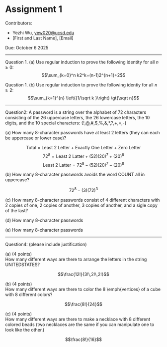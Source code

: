 # Assignment 1

Contributors:
- Yezhi Wu, yew020@ucsd.edu
- [First and Last Name], [Email]

Due: October 6 2025

---

Question 1. (a) Use regular induction to prove the following identity for all $n \ge 0$:
$$\sum_{k=0}^n k2^k=(n-1)2^{n+1}+2$$

<!--1.a should do on the following spaces-->

Question 1. (b) Use regular induction to prove the following identiy for all $n \ge 2$:
$$\sum_{k=1}^{n} \left({1/\sqrt k }\right) \gt{\sqrt n}$$

<!--1.2 should do on the following spaces-->


---
Question2: A password is a string over the alphabet of 72 characters consisting of the 26 uppercase letters, the 26 lowercase letters, the 10 digits, and the 10 special characters: {!,@,#,$,%,&,*,?,+,=,-}

(a) How many 8-character passwords have at least 2 letters (they can each be uppercase or lower case)?

$$\text{Total = Least 2 Letter + Exactly One Letter + Zero Letter}$$
$$72^8= \text{Least 2 Latter} + (52)(20)^7+(20)^8$$
$$\text{Least 2 Latter} = 72^8 - (52)(20)^7 - (20)^8$$

(b) How many 8-character passwords avoids the word COUNT all in uppercase?

$$72^8-(3)(72)^3$$

(c) How many 8-character passwords consist of 4 different characters with 2 copies of one, 2 copies of another, 3 copies of another, and a sigle copy of the last?



(d) How many 8-character passwords

(e) How many 8-character passwords

---
Question4: (please include justification)

(a) (4 points)\
How many different ways are there to arrange the letters in the string UNITEDSTATES?

$$\frac{12!}{3!\,2!\,2!}$$

(b) (4 points)\
How many different ways are there to color the 8 \emph{vertices} of a cube with 8 different colors?

$$\frac{8!}{24}$$

(c) (4 points)\
How many different ways are there to make a necklace with 8 different colored beads (two necklaces are the same if you can manipulate one to look like the other.)

$$\frac{8!}{16}$$
